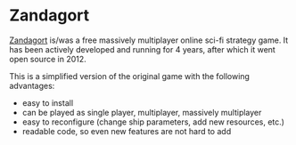 Zandagort
=========

[Zandagort](http://zandagort.com/) is/was a free massively multiplayer online sci-fi strategy game. It has been actively developed and running for 4 years, after which it went open source in 2012.

This is a simplified version of the original game with the following advantages:

- easy to install
- can be played as single player, multiplayer, massively multiplayer
- easy to reconfigure (change ship parameters, add new resources, etc.)
- readable code, so even new features are not hard to add
